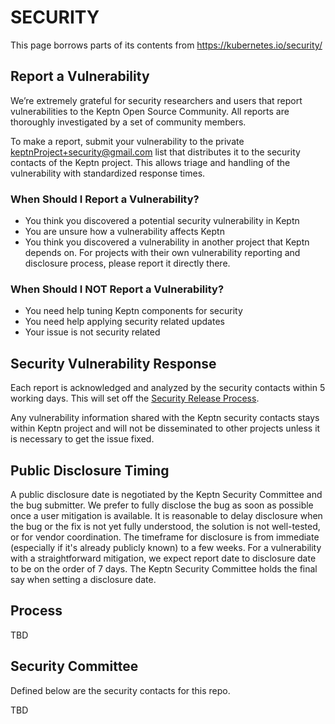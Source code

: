 # SECURITY

This page borrows parts of its contents from https://kubernetes.io/security/


## Report a Vulnerability 
We’re extremely grateful for security researchers and users that report vulnerabilities to the Keptn Open Source Community. All reports are thoroughly investigated by a set of community members.

To make a report, submit your vulnerability to the private keptnProject+security@gmail.com list that distributes it to the security contacts of the Keptn project. This allows triage and handling of the vulnerability with standardized response times.


### When Should I Report a Vulnerability? 
- You think you discovered a potential security vulnerability in Keptn
- You are unsure how a vulnerability affects Keptn
- You think you discovered a vulnerability in another project that Keptn depends on. For projects with their own vulnerability reporting and disclosure process, please report it directly there.

### When Should I NOT Report a Vulnerability?
- You need help tuning Keptn components for security
- You need help applying security related updates
- Your issue is not security related


## Security Vulnerability Response
Each report is acknowledged and analyzed by the security contacts within 5 working days. This will set off the [Security Release Process](#process).

Any vulnerability information shared with the Keptn security contacts stays within Keptn project and will not be disseminated to other projects unless it is necessary to get the issue fixed.


## Public Disclosure Timing
A public disclosure date is negotiated by the Keptn Security Committee and the bug submitter. We prefer to fully disclose the bug as soon as possible once a user mitigation is available. It is reasonable to delay disclosure when the bug or the fix is not yet fully understood, the solution is not well-tested, or for vendor coordination. The timeframe for disclosure is from immediate (especially if it's already publicly known) to a few weeks. For a vulnerability with a straightforward mitigation, we expect report date to disclosure date to be on the order of 7 days. The Keptn Security Committee holds the final say when setting a disclosure date.

## Process

TBD

## Security Committee

Defined below are the security contacts for this repo.

TBD
